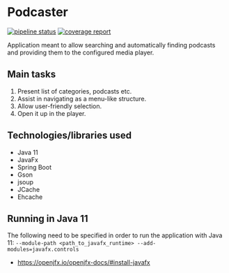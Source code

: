 # Podcaster
[![pipeline status](https://gitlab.com/tszmytka/podcaster/badges/master/pipeline.svg)](https://gitlab.com/tszmytka/podcaster/commits/master)
[![coverage report](https://gitlab.com/tszmytka/podcaster/badges/master/coverage.svg)](https://gitlab.com/tszmytka/podcaster/commits/master)

Application meant to allow searching and automatically finding podcasts and providing them to the configured media player.

## Main tasks
1. Present list of categories, podcasts etc.
2. Assist in navigating as a menu-like structure.
3. Allow user-friendly selection.
4. Open it up in the player.


## Technologies/libraries used
* Java 11
* JavaFx
* Spring Boot
* Gson
* jsoup
* JCache
* Ehcache


## Running in Java 11
The following need to be specified in order to run the application with Java 11: `--module-path <path_to_javafx_runtime> --add-modules=javafx.controls`
* https://openjfx.io/openjfx-docs/#install-javafx
